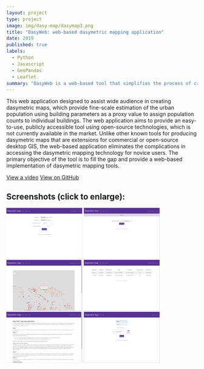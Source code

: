 ```yaml
---
layout: project
type: project
image: img/dasy-map/dasymap3.png
title: "DasyWeb: web-based dasymetric mapping application"
date: 2019
published: true
labels:
  - Python
  - Javascript
  - GeoPandas
  - Leaflet
summary: "DasyWeb is a web-based tool that simplifies the process of creating dasymetric maps for geographers, providing fine-scale estimation of urban population using building parameters."
---
```


<p>This web application designed to assist wide audience in creating dasymetric maps, which provide fine-scale estimation of the urban population using building parameters as a proxy value to assign population counts to individual buildings. The web application aims to provide an easy-to-use, publicly accessible tool using open-source technologies, which is not currently available in the market. Unlike other known tools for producing dasymetric maps that are extensions for commercial or open-source desktop GIS, the web-based application eliminates the complications in accessing the dasymetric mapping technology for novice users. The primary objective of the tool is to fill the gap and provide a web-based implementation of dasymetric mapping tools.</p>

<a href = "https://youtu.be/6rnKy2cU_b4?t=60" class="btn btn-outline-dark">View a video</a>
<a href = "https://github.com/ngolosov/dasy-web/" class="btn btn-outline-dark">View on GitHub</a>

## Screenshots (click to enlarge):

<div class="text-center p-4">
   <a href="../img/dasy-map/dasymap1.png"> <img width="200px" src="../img/dasy-map/dasymap1.png" class="img-thumbnail" ></a>
   <a href="../img/dasy-map/dasymap2.png"> <img width="200px" src="../img/dasy-map/dasymap2.png" class="img-thumbnail" ></a>
   <a href="../img/dasy-map/dasymap3.png"> <img width="200px" src="../img/dasy-map/dasymap3.png" class="img-thumbnail" ></a>
   <a href="../img/dasy-map/dasymap4.png"> <img width="200px" src="../img/dasy-map/dasymap4.png" class="img-thumbnail" ></a>
   <a href="../img/dasy-map/dasymap5.png"> <img width="200px" src="../img/dasy-map/dasymap5.png" class="img-thumbnail" ></a>
   <a href="../img/dasy-map/dasymap6.png"> <img width="200px" src="../img/dasy-map/dasymap6.png" class="img-thumbnail" ></a>
</div>
